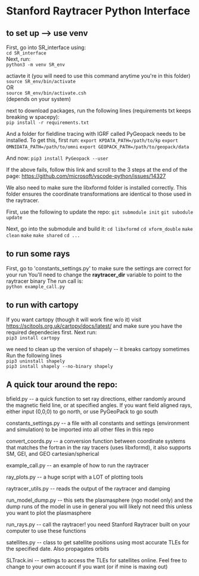 # Stanford Raytracer Python Interface

## to set up --> use venv
First, go into SR_interface using:  
```cd SR_interface```  
Next, run:  
```python3 -m venv SR_env``` 

actiavte it (you will need to use this command anytime you're in this folder)  
```source SR_env/bin/activate```    
OR    
```source SR_env/bin/activate.csh```    
(depends on your system)

next to download packages, run the following lines (requirements txt keeps breaking w spacepy):   
```pip install -r requirements.txt```

And a folder for fieldline tracing with IGRF called PyGeopack needs to be installed. To get this, first run:
```export KPDATA_PATH=/path/to/kp```
```export OMNIDATA_PATH=/path/to/omni```
```export GEOPACK_PATH=/path/to/geopack/data```

And now:
```pip3 install PyGeopack --user```  

If the above fails, follow this link and scroll to the 3 steps at the end of the page: 
https://github.com/microsoft/vscode-python/issues/14327

We also need to make sure the libxformd folder is installed correctly. This folder ensures the coordinate transformations are identical to those used in the raytracer. 

First, use the following to update the repo:
```git submodule init```
```git subodule update```

Next, go into the submodule and build it:
```cd libxformd```
```cd xform_double```
```make clean```
```make```
```make shared```
```cd ...``` 

## to run some rays
First, go to 'constants_settings.py' to make sure the settings are correct for your run
You'll need to change the **raytracer_dir** variable to point to the raytracer binary
The run call is:  
```python example_call.py```  

## to run with cartopy   
If you want cartopy (though it will work fine w/o it) visit https://scitools.org.uk/cartopy/docs/latest/ and make sure you have the required dependecies first. 
Next run:  
```pip3 install cartopy``` 

we need to clean up the version of shapely -- it breaks cartopy sometimes  
Run the following lines  
```pip3 uninstall shapely```  
```pip3 install shapely --no-binary shapely```  


## A quick tour around the repo: 
bfield.py -- a quick function to set ray directions, either randomly around the magnetic field line, or at specified angles. If you want field aligned rays, either input (0,0,0) to go north, or use PyGeoPack to go south

constants_settings.py -- a file with all constants and settings (environment and simulation) to be imported into all other files in this repo

convert_coords.py -- a conversion function between coordinate systems that matches the fortran in the ray tracers (uses libxformd), it also supports SM, GEI, and GEO cartesian/spherical

example_call.py -- an example of how to run the raytracer

ray_plots.py -- a huge script with a LOT of plotting tools

raytracer_utils.py -- reads the output of the raytracer and damping

run_model_dump.py -- this sets the plasmasphere (ngo model only) and the dump runs of the model in use
in general you will likely not need this unless you want to plot the plasmasphere

run_rays.py -- call the raytracer! you need Stanford Raytracer built on your computer to use these functions

satellites.py -- class to get satellite positions using most accurate TLEs for the specified date. Also propagates orbits

SLTrack.ini -- settings to access the TLEs for satellites online. Feel free to change to your own account if you want (or if mine is maxing out)
